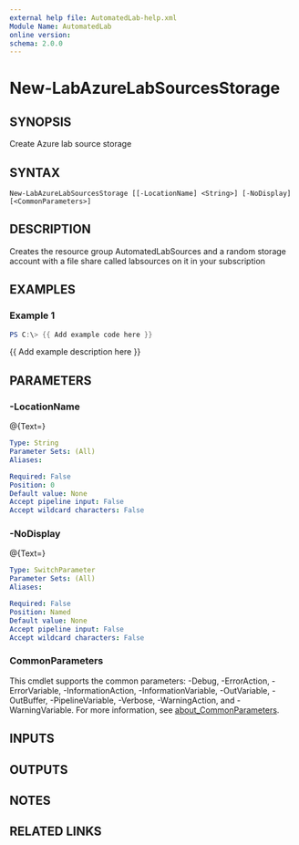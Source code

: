 ```yaml
---
external help file: AutomatedLab-help.xml
Module Name: AutomatedLab
online version:
schema: 2.0.0
---
```


# New-LabAzureLabSourcesStorage

## SYNOPSIS
Create Azure lab source storage

## SYNTAX

```
New-LabAzureLabSourcesStorage [[-LocationName] <String>] [-NoDisplay] [<CommonParameters>]
```

## DESCRIPTION
Creates the resource group AutomatedLabSources and a random storage account with a file share called labsources on it in your subscription

## EXAMPLES

### Example 1
```powershell
PS C:\> {{ Add example code here }}
```

{{ Add example description here }}

## PARAMETERS

### -LocationName
@{Text=}

```yaml
Type: String
Parameter Sets: (All)
Aliases:

Required: False
Position: 0
Default value: None
Accept pipeline input: False
Accept wildcard characters: False
```

### -NoDisplay
@{Text=}

```yaml
Type: SwitchParameter
Parameter Sets: (All)
Aliases:

Required: False
Position: Named
Default value: None
Accept pipeline input: False
Accept wildcard characters: False
```

### CommonParameters
This cmdlet supports the common parameters: -Debug, -ErrorAction, -ErrorVariable, -InformationAction, -InformationVariable, -OutVariable, -OutBuffer, -PipelineVariable, -Verbose, -WarningAction, and -WarningVariable. For more information, see [about_CommonParameters](http://go.microsoft.com/fwlink/?LinkID=113216).

## INPUTS

## OUTPUTS

## NOTES

## RELATED LINKS
